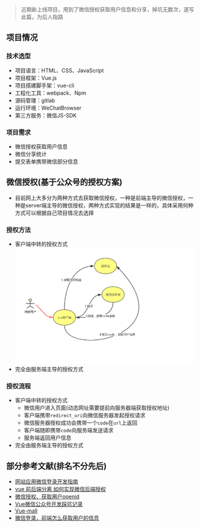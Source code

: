 > 近期新上线项目，用到了微信授权获取用户信息和分享，掉坑无数次，遂写此篇，为后人指路

## 项目情况
### 技术选型
* 项目语言：HTML、CSS、JavaScript
* 项目框架：Vue.js
* 项目搭建脚手架：vue-cli
* 工程化工具：webpack、Npm
* 源码管理：gitlab
* 运行环境：WeChatBrowser
* 第三方服务：微信JS-SDK

### 项目需求
* 微信授权获取用户信息
* 微信分享统计
* 提交表单携带微信部分信息

## 微信授权(基于公众号的授权方案)
* 目前网上大多分为两种方式去获取微信授权，一种是前端主导的微信授权，一种是server端主导的微信授权，两种方式实现的结果是一样的，具体采用何种方式可以根据自己项目情况去选择

### 授权方法
* 客户端中转的授权方式
![授权流程](../images/wechat-auth.jpeg)
* 完全由服务端主导的授权方式

### 授权流程
* 客户端中转的授权方式
	* 微信用户进入页面(动态网址需要提前向服务器端获取授权地址)
	* 客户端携带`redirect_uri`向微信服务器发起授权请求
	* 微信服务器授权成功会携带一个`code`在`url`上返回
	* 客户端随即携带`code`向服务端发送请求
	* 服务端返回用户信息
* 完全由服务端主导的授权方式


## 部分参考文献(排名不分先后)
* [网站应用微信登录开发指南](https://open.weixin.qq.com/cgi-bin/showdocument?action=dir_list&t=resource/res_list&verify=1&id=open1419316505&token=&lang=zh_CN)
* [vue 前后端分离 如何实现微信后端授权](https://www.v2ex.com/t/420936)
* [微信授权、获取用户openid](http://www.cnblogs.com/jinzhenzong/p/9035809.html)
* [Vue微信公众号开发踩坑记录](https://segmentfault.com/a/1190000010753247)
* [Vue-mall](https://github.com/qutz/vue-mall)
* [微信登录，前端怎么获取用户的信息](https://segmentfault.com/q/1010000012401356/)